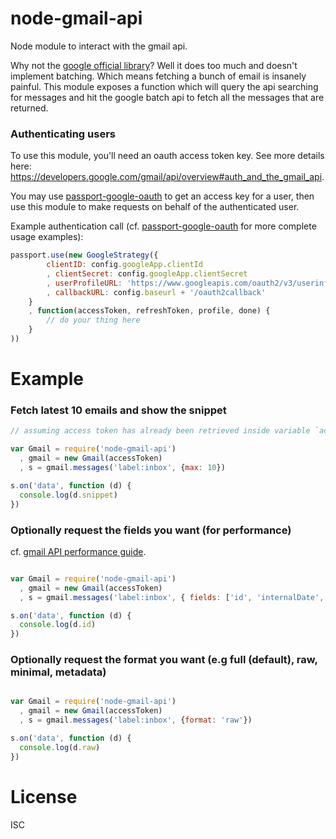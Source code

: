 node-gmail-api
==============

Node module to interact with the gmail api.

Why not the [google official library](https://github.com/google/google-api-nodejs-client)? Well it does too much and doesn't implement batching.
Which means fetching a bunch of email is insanely painful. This module exposes a function which will query the api searching for messages and hit the google batch api to fetch all the messages that are returned.

### Authenticating users

To use this module, you'll need an oauth access token key. See more details here: https://developers.google.com/gmail/api/overview#auth_and_the_gmail_api.

You may use [passport-google-oauth](https://github.com/jaredhanson/passport-google-oauth) to get an access key for a user, then use this module to make requests on behalf of the authenticated user.

Example authentication call (cf. [passport-google-oauth](https://github.com/jaredhanson/passport-google-oauth) for more complete usage examples):

````javascript
passport.use(new GoogleStrategy({
		clientID: config.googleApp.clientId
		, clientSecret: config.googleApp.clientSecret
		, userProfileURL: 'https://www.googleapis.com/oauth2/v3/userinfo'
		, callbackURL: config.baseurl + '/oauth2callback'
	}
	, function(accessToken, refreshToken, profile, done) {
		// do your thing here
	}
))
````

Example
=======

### Fetch latest 10 emails and show the snippet

````javascript
// assuming access token has already been retrieved inside variable `accessToken`

var Gmail = require('node-gmail-api')
  , gmail = new Gmail(accessToken)
  , s = gmail.messages('label:inbox', {max: 10})

s.on('data', function (d) {
  console.log(d.snippet)
})
````

### Optionally request the fields you want (for performance)

cf. [gmail API performance guide](https://developers.google.com/gmail/api/guides/performance).

````javascript

var Gmail = require('node-gmail-api')
  , gmail = new Gmail(accessToken)
  , s = gmail.messages('label:inbox', { fields: ['id', 'internalDate', 'labelIds', 'payload']})

s.on('data', function (d) {
  console.log(d.id)
})
````

### Optionally request the format you want (e.g full (default), raw, minimal, metadata)

````javascript

var Gmail = require('node-gmail-api')
  , gmail = new Gmail(accessToken)
  , s = gmail.messages('label:inbox', {format: 'raw'})

s.on('data', function (d) {
  console.log(d.raw)
})
````

License
=======

ISC
